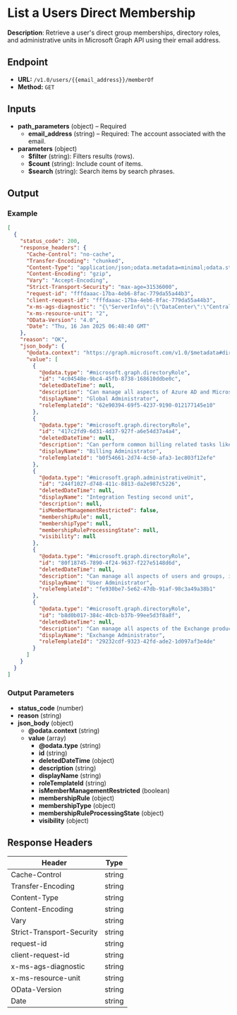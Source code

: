 # List a Users Direct Membership

**Description**: Retrieve a user's direct group memberships, directory roles, and administrative units in Microsoft Graph API using their email address.

## Endpoint

- **URL:** `/v1.0/users/{{email_address}}/memberOf`
- **Method:** `GET`
## Inputs

- **path_parameters** (object) – Required
  - **email_address** (string) – Required: The account associated with the email.
- **parameters** (object)
  - **$filter** (string): Filters results (rows).
  - **$count** (string): Include count of items.
  - **$search** (string): Search items by search phrases.
## Output

### Example

```json
[
  {
    "status_code": 200,
    "response_headers": {
      "Cache-Control": "no-cache",
      "Transfer-Encoding": "chunked",
      "Content-Type": "application/json;odata.metadata=minimal;odata.streaming=true;IEEE754Compatible=false;charset=utf-8",
      "Content-Encoding": "gzip",
      "Vary": "Accept-Encoding",
      "Strict-Transport-Security": "max-age=31536000",
      "request-id": "fffdaaac-17ba-4eb6-8fac-779da55a44b3",
      "client-request-id": "fffdaaac-17ba-4eb6-8fac-779da55a44b3",
      "x-ms-ags-diagnostic": "{\"ServerInfo\":{\"DataCenter\":\"Central India\",\"Slice\":\"E\",\"Ring\":\"3\",\"ScaleUnit\":\"000\",\"RoleInstance\":\"PN1PEPF00007039\"}}",
      "x-ms-resource-unit": "2",
      "OData-Version": "4.0",
      "Date": "Thu, 16 Jan 2025 06:48:40 GMT"
    },
    "reason": "OK",
    "json_body": {
      "@odata.context": "https://graph.microsoft.com/v1.0/$metadata#directoryObjects",
      "value": [
        {
          "@odata.type": "#microsoft.graph.directoryRole",
          "id": "4c04548e-9bc4-45fb-8738-168610ddbe0c",
          "deletedDateTime": null,
          "description": "Can manage all aspects of Azure AD and Microsoft services that use Azure AD identities.",
          "displayName": "Global Administrator",
          "roleTemplateId": "62e90394-69f5-4237-9190-012177145e10"
        },
        {
          "@odata.type": "#microsoft.graph.directoryRole",
          "id": "417c2fd9-6d31-4d37-927f-a6e54d37a4a4",
          "deletedDateTime": null,
          "description": "Can perform common billing related tasks like updating payment information.",
          "displayName": "Billing Administrator",
          "roleTemplateId": "b0f54661-2d74-4c50-afa3-1ec803f12efe"
        },
        {
          "@odata.type": "#microsoft.graph.administrativeUnit",
          "id": "244f1027-d748-411c-8813-da2e987c5226",
          "deletedDateTime": null,
          "displayName": "Integration Testing second unit",
          "description": null,
          "isMemberManagementRestricted": false,
          "membershipRule": null,
          "membershipType": null,
          "membershipRuleProcessingState": null,
          "visibility": null
        },
        {
          "@odata.type": "#microsoft.graph.directoryRole",
          "id": "80f18745-7890-4f24-9637-f227e5148d6d",
          "deletedDateTime": null,
          "description": "Can manage all aspects of users and groups, including resetting passwords for limited admins.",
          "displayName": "User Administrator",
          "roleTemplateId": "fe930be7-5e62-47db-91af-98c3a49a38b1"
        },
        {
          "@odata.type": "#microsoft.graph.directoryRole",
          "id": "b8d0b017-384c-40cb-b37b-99ee5d3f8a8f",
          "deletedDateTime": null,
          "description": "Can manage all aspects of the Exchange product.",
          "displayName": "Exchange Administrator",
          "roleTemplateId": "29232cdf-9323-42fd-ade2-1d097af3e4de"
        }
      ]
    }
  }
]
```
### Output Parameters

- **status_code** (number)
- **reason** (string)
- **json_body** (object)
  - **@odata.context** (string)
  - **value** (array)
    - **@odata.type** (string)
    - **id** (string)
    - **deletedDateTime** (object)
    - **description** (string)
    - **displayName** (string)
    - **roleTemplateId** (string)
    - **isMemberManagementRestricted** (boolean)
    - **membershipRule** (object)
    - **membershipType** (object)
    - **membershipRuleProcessingState** (object)
    - **visibility** (object)
## Response Headers

| Header | Type |
|--------|------|
| Cache-Control | string |
| Transfer-Encoding | string |
| Content-Type | string |
| Content-Encoding | string |
| Vary | string |
| Strict-Transport-Security | string |
| request-id | string |
| client-request-id | string |
| x-ms-ags-diagnostic | string |
| x-ms-resource-unit | string |
| OData-Version | string |
| Date | string |